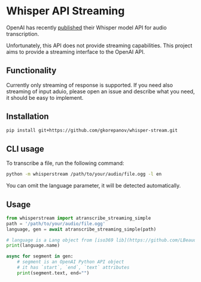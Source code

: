 # Whisper API Streaming

OpenAI has recently [published](https://platform.openai.com/docs/api-reference/audio/create) their Whisper model API for audio transcription.

Unfortunately, this API does not provide streaming capabilities. This project aims to provide a streaming interface to the OpenAI API.


## Functionality
Currently only streaming of response is supported. If you need also streaming of input aduio, please open an issue and describe what you need, it should be easy to implement.


## Installation

```bash
pip install git+https://github.com/gkorepanov/whisper-stream.git
```


## CLI usage
To transcribe a file, run the following command:
```bash
python -m whisperstream /path/to/your/audio/file.ogg -l en
```
You can omit the language parameter, it will be detected automatically.


## Usage

```python
from whisperstream import atranscribe_streaming_simple
path = '/path/to/your/audio/file.ogg'
language, gen = await atranscribe_streaming_simple(path)

# language is a Lang object from [iso369 lib](https://github.com/LBeaudoux/iso639)
print(language.name)

async for segment in gen:
    # segment is an OpenAI Python API object
    # it has `start`, `end`, `text` attributes
    print(segment.text, end="")
```
